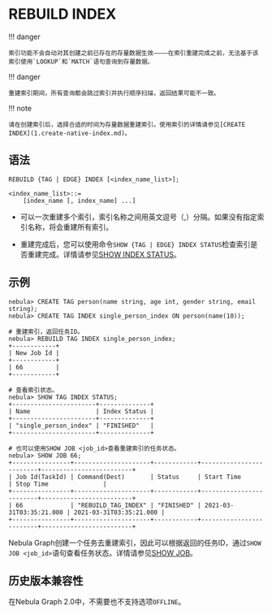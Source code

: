 # REBUILD INDEX

!!! danger

    索引功能不会自动对其创建之前已存在的存量数据生效————在索引重建完成之前，无法基于该索引使用`LOOKUP`和`MATCH`语句查询到存量数据。

!!! danger

    重建索引期间，所有查询都会跳过索引并执行顺序扫描，返回结果可能不一致。

!!! note

    请在创建索引后，选择合适的时间为存量数据重建索引。使用索引的详情请参见[CREATE INDEX](1.create-native-index.md)。


## 语法

```ngql
REBUILD {TAG | EDGE} INDEX [<index_name_list>];

<index_name_list>::=
    [index_name [, index_name] ...]
```

- 可以一次重建多个索引，索引名称之间用英文逗号（,）分隔。如果没有指定索引名称，将会重建所有索引。

- 重建完成后，您可以使用命令`SHOW {TAG | EDGE} INDEX STATUS`检查索引是否重建完成。详情请参见[SHOW INDEX STATUS](5.show-native-index-status.md)。

## 示例

```ngql
nebula> CREATE TAG person(name string, age int, gender string, email string);
nebula> CREATE TAG INDEX single_person_index ON person(name(10));

# 重建索引，返回任务ID。
nebula> REBUILD TAG INDEX single_person_index;
+------------+
| New Job Id |
+------------+
| 66         |
+------------+

# 查看索引状态。
nebula> SHOW TAG INDEX STATUS;
+-----------------------+--------------+
| Name                  | Index Status |
+-----------------------+--------------+
| "single_person_index" | "FINISHED"   |
+-----------------------+--------------+

# 也可以使用SHOW JOB <job_id>查看重建索引的任务状态。
nebula> SHOW JOB 66;
+----------------+---------------------+------------+-------------------------+-------------------------+
| Job Id(TaskId) | Command(Dest)       | Status     | Start Time              | Stop Time               |
+----------------+---------------------+------------+-------------------------+-------------------------+
| 66             | "REBUILD_TAG_INDEX" | "FINISHED" | 2021-03-31T03:35:21.000 | 2021-03-31T03:35:21.000 |
+----------------+---------------------+------------+-------------------------+-------------------------+
```

Nebula Graph创建一个任务去重建索引，因此可以根据返回的任务ID，通过`SHOW JOB <job_id>`语句查看任务状态。详情请参见[SHOW JOB](../18.operation-and-maintenance-statements/4.job-statements/#show_job)。

## 历史版本兼容性

在Nebula Graph 2.0中，不需要也不支持选项`OFFLINE`。
